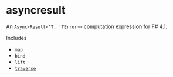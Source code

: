 # asyncresult

An `Async<Result<'T, 'TError>>` computation expression for F# 4.1.

Includes

* `map`
* `bind`
* `lift`
* [`traverse`](https://fsharpforfunandprofit.com/posts/elevated-world-4/#traverse)
